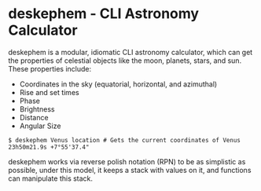 # deskephem - CLI Astronomy Calculator

deskephem is a modular, idiomatic CLI astronomy calculator, which can get the properties of celestial objects like the moon, planets, stars, and sun.
These properties include:

* Coordinates in the sky (equatorial, horizontal, and azimuthal)
* Rise and set times
* Phase
* Brightness
* Distance
* Angular Size

```shell
$ deskephem Venus location # Gets the current coordinates of Venus
23h50m21.9s +7°55'37.4"
```

deskephem works via reverse polish notation (RPN) to be as simplistic as possible, under this model, it keeps a stack with
values on it, and functions can manipulate this stack.
